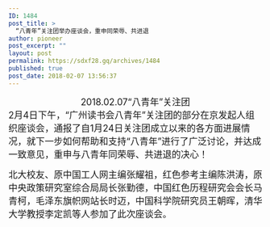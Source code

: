 ```yaml
---
ID: 1484
post_title: >
  “八青年”关注团举办座谈会，重申同荣辱、共进退
author: pioneer
post_excerpt: ""
layout: post
permalink: https://sdxf28.gq/archives/1484
published: true
post_date: 2018-02-07 13:56:37
---
```

<div align="center"><span style="font-size: large;">2018.02.07“八青年”关注团</span></div>
<span style="font-size: large;">2月4日下午，“广州读书会八青年”关注团的部分在京发起人组织座谈会，通报了自1月24日关注团成立以来的各方面进展情况，就下一步如何帮助和支持“八青年”进行了广泛讨论，并达成一致意见，重申与八青年同荣辱、共进退的决心！</span>

<span style="font-size: large;">北大校友、原中国工人网主编张耀祖，红色参考主编陈洪涛，原中央政策研究室综合局局长张勤德，中国红色历程研究会会长马青柯，毛泽东旗帜网站长时迈，中国科学院研究员王朝晖，清华大学教授李定凯等人参加了此次座谈会。</span>